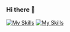 ### Hi there 👋

[![My Skills](https://skillicons.dev/icons?i=js,html,css)](https://skillicons.dev)
[![My Skills](https://skillicons.dev/icons?i=js,html,css,sass,jquery,nodejs,express,react,ruby,rails,postgres,py,jest,git,github,netlify,postman,figma)](https://skillicons.dev)
<!--
**Kody-Eguchi/Kody-Eguchi** is a ✨ _special_ ✨ repository because its `README.md` (this file) appears on your GitHub profile.

Here are some ideas to get you started:

- 🔭 I’m currently working on ...
- 🌱 I’m currently learning ...
- 👯 I’m looking to collaborate on ...
- 🤔 I’m looking for help with ...
- 💬 Ask me about ...
- 📫 How to reach me: ...
- 😄 Pronouns: ...
- ⚡ Fun fact: ...
-->

